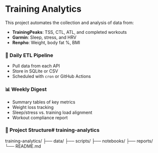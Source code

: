 # Training Analytics

This project automates the collection and analysis of data from:

- **TrainingPeaks**: TSS, CTL, ATL, and completed workouts
- **Garmin**: Sleep, stress, and HRV
- **Renpho**: Weight, body fat %, BMI

### 🔁 Daily ETL Pipeline

- Pull data from each API
- Store in SQLite or CSV
- Scheduled with `cron` or GitHub Actions

### 📊 Weekly Digest

- Summary tables of key metrics
- Weight loss tracking
- Sleep/stress vs. training load alignment
- Workout compliance report

### 📂 Project Structure# training-analytics
  training-analytics/
├── data/
├── scripts/
├── notebooks/
├── reports/
└── README.md
